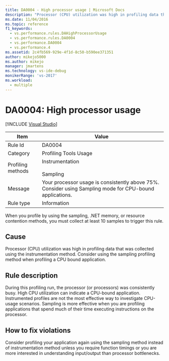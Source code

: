 ```yaml
---
title: DA0004 - High processor usage | Microsoft Docs
description: "Processor (CPU) utilization was high in profiling data that was collected using the instrumentation method."
ms.date: 11/04/2016
ms.topic: reference
f1_keywords: 
  - vs.performance.rules.DAHighProcessorUsage
  - vs.performance.rules.DA0004
  - vs.performance.DA0004
  - vs.performance.4
ms.assetid: 2c4fb569-929e-4f1d-8c50-b590ee371351
author: mikejo5000
ms.author: mikejo
manager: jmartens
ms.technology: vs-ide-debug
monikerRange: 'vs-2017'
ms.workload: 
  - multiple
---
```

# DA0004: High processor usage

 [!INCLUDE [Visual Studio](~/includes/applies-to-version/vs-not-mac.md)]

|Item|Value|
|-|-|
|Rule Id|DA0004|
|Category|Profiling Tools Usage|
|Profiling methods|Instrumentation<br /><br /> Sampling|
|Message|Your processor usage is consistently above 75%. Consider using Sampling mode for CPU-bound applications.|
|Rule type|Information|

 When you profile by using the sampling, .NET memory, or resource contention methods, you must collect at least 10 samples to trigger this rule.

## Cause
 Processor (CPU) utilization was high in profiling data that was collected using the instrumentation method. Consider using the sampling profiling method when profiling a CPU bound application.

## Rule description
 During this profiling run, the processor (or processors) was consistently busy. High CPU utilization can indicate a CPU-bound application. Instrumented profiles are not the most effective way to investigate CPU-usage scenarios. Sampling is more effective when you are profiling applications that spend much of their time executing instructions on the processor.

## How to fix violations
 Consider profiling your application again using the sampling method instead of instrumentation method unless you require function timings or you are more interested in understanding input/output than processor bottlenecks.
